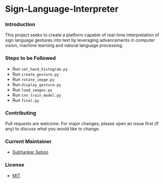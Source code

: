 # Sign-Language-Interpreter

### Introduction

This project seeks to create a platform capable of real-time interpretation of sign language gestures into text by leveraging advancements in computer vision, machine learning and natural language processing.


### Steps to be Followed
- Run `set_hand_histogram.py`
- Run `create_gesture.py`
- Run `rotate_image.py`
- Run `display_gesture.py`
- Run `load_images.py`
- Run `cnn_train_model.py`
- Run `final.py`


### Contributing

Pull requests are welcome. For major changes, please open an issue first (if any)
to discuss what you would like to change.


### Current Maintainer
- [Subhankar Sahoo](https://github.com/sahoo-subha)

### License

- [MIT]()
